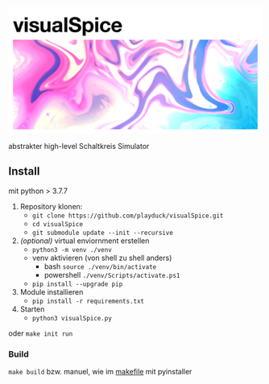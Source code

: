 ![visualSpice](./assets/splash.jpg "visualSpice")

abstrakter high-level Schaltkreis Simulator

## Install

mit python > 3.7.7

1. Repository klonen:
    - `git clone https://github.com/playduck/visualSpice.git`
    - `cd visualSpice`
    - `git submodule update --init --recursive`
2. _(optional)_ virtual enviornment erstellen
    - `python3 -m venv ./venv`
    - venv aktivieren (von shell zu shell anders)
        - bash `source ./venv/bin/activate`
        - powershell `./venv/Scripts/activate.ps1`
    - `pip install --upgrade pip`
3. Module installieren
    - `pip install -r requirements.txt`
4. Starten
    - `python3 visualSpice.py`

oder `make init run`

### Build

`make build` bzw. manuel, wie im [makefile](makefile#L32) mit pyinstaller

